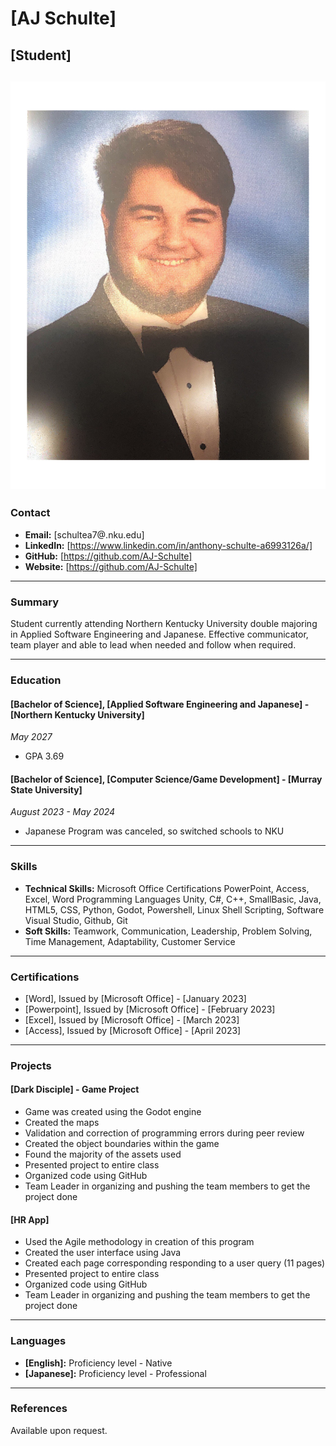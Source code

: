 # [AJ Schulte]
## [Student]

![Your picture](students\AJ_Schulte.jpg)
---

### Contact
- **Email:** [schultea7@.nku.edu]
- **LinkedIn:** [https://www.linkedin.com/in/anthony-schulte-a6993126a/]
- **GitHub:** [https://github.com/AJ-Schulte]
- **Website:** [https://github.com/AJ-Schulte]

---

### Summary
Student currently attending Northern Kentucky University double majoring in Applied Software Engineering and Japanese. Effective communicator, team player and able to lead when needed and follow when required.

---


### Education

#### [Bachelor of Science], [Applied Software Engineering and Japanese] - [Northern Kentucky University]
*_May 2027_*
- GPA 3.69
#### [Bachelor of Science], [Computer Science/Game Development] - [Murray State University]
*_August 2023 - May 2024_*
- Japanese Program was canceled, so switched schools to NKU

---

### Skills
- **Technical Skills:** 
Microsoft Office Certifications 
    PowerPoint, Access, Excel, Word
Programming Languages
    Unity, C#, C++, SmallBasic, Java, HTML5, CSS, Python, Godot, Powershell, Linux Shell Scripting, 
Software
    Visual Studio, Github, Git
- **Soft Skills:** Teamwork, Communication, Leadership, Problem Solving, Time Management, Adaptability, Customer Service

---

### Certifications
- [Word], Issued by [Microsoft Office] - [January 2023]
- [Powerpoint], Issued by [Microsoft Office] - [February 2023]
- [Excel], Issued by [Microsoft Office] - [March 2023]
- [Access], Issued by [Microsoft Office] - [April 2023]

---

### Projects
#### [Dark Disciple] - Game Project
- Game was created using the Godot engine
- Created the maps
- Validation and correction of programming errors during peer review
- Created the object boundaries within the game
- Found the majority of the assets used
- Presented project to entire class
- Organized code using GitHub
- Team Leader in organizing and pushing the team members to get the project done

#### [HR App]
- Used the Agile methodology in creation of this program 
- Created the user interface using Java
- Created each page corresponding responding to a user query (11 pages)
- Presented project to entire class
- Organized code using GitHub
- Team Leader in organizing and pushing the team members to get the project done

---

### Languages
- **[English]:** Proficiency level - Native
- **[Japanese]:** Proficiency level - Professional

---

### References
Available upon request.